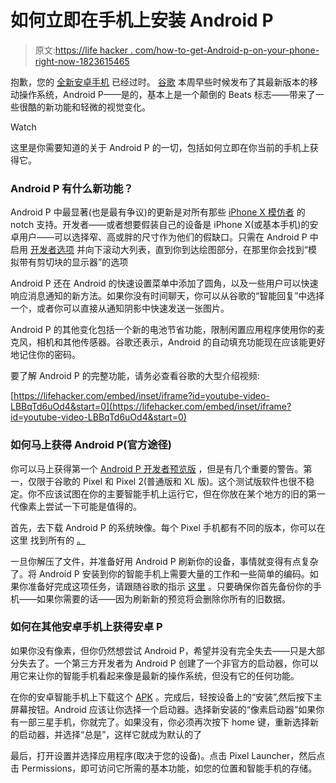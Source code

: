 # 如何立即在手机上安装 Android P

> 原文:[https://life hacker . com/how-to-get-Android-p-on-your-phone-right-now-1823615465](https://lifehacker.com/how-to-get-android-p-on-your-phone-right-now-1823615465)

抱歉，您的 [全新安卓手机](https://lifehacker.com/preview/the-best-way-to-buy-the-galaxy-s9-is-straight-from-sams-1823326739?rev=1519667070079#_ga=2.216598550.1805348582.1520530393-275916814.1520530392) 已经过时。 [谷歌](https://lifehacker.com/the-google-apps-new-imessage-extension-is-pretty-great-1823553441) 本周早些时候发布了其最新版本的移动操作系统，Android P——是的，基本上是一个颠倒的 Beats 标志——带来了一些很酷的新功能和轻微的视觉变化。

Watch

这里是你需要知道的关于 Android P 的一切，包括如何立即在你当前的手机上获得它。

### Android P 有什么新功能？

Android P 中最显著(也是最有争议)的更新是对所有那些 [iPhone X 模仿者](https://gizmodo.com/asus-basically-made-a-more-affordable-iphone-x-ripoff-w-1823352258) 的 notch 支持。开发者——或者想要假装自己的设备是 iPhone X(或基本手机)的安卓用户——可以选择窄、高或胖的尺寸作为他们的假缺口。只需在 Android P 中启用 [开发者选项](https://lifehacker.com/the-coolest-features-you-can-unlock-in-androids-develop-1789517222) 并向下滚动大列表，直到你到达绘图部分，在那里你会找到“模拟带有剪切块的显示器”的选项

Android P 还在 Android 的快速设置菜单中添加了圆角，以及一些用户可以快速响应消息通知的新方法。如果你没有时间聊天，你可以从谷歌的“智能回复”中选择一个，或者你可以直接从通知阴影中快速发送一张图片。

Android P 的其他变化包括一个新的电池节省功能，限制闲置应用程序使用你的麦克风，相机和其他传感器。谷歌还表示，Android 的自动填充功能现在应该能更好地记住你的密码。

要了解 Android P 的完整功能，请务必查看谷歌的大型介绍视频:

 [https://lifehacker.com/embed/inset/iframe?id=youtube-video-LBBqTd6uOd4&start=0](https://lifehacker.com/embed/inset/iframe?id=youtube-video-LBBqTd6uOd4&start=0) 

### 如何马上获得 Android P(官方途径)

你可以马上获得第一个 [Android P 开发者预览版](https://developer.android.com/preview/download.html) ，但是有几个重要的警告。第一，仅限于谷歌的 Pixel 和 Pixel 2(普通版和 XL 版)。这个测试版软件也很不稳定。你不应该试图在你的主要智能手机上运行它，但在你放在某个地方的旧的第一代像素上尝试一下可能是值得的。

首先，去下载 Android P 的系统映像。每个 Pixel 手机都有不同的版本，你可以在这里 找到所有的 [。](https://developer.android.com/preview/download.html#images)

一旦你解压了文件，并准备好用 Android P 刷新你的设备，事情就变得有点复杂了。将 Android P 安装到你的智能手机上需要大量的工作和一些简单的编码。如果你准备好完成这项任务，请跟随谷歌的指示 [这里](https://developers.google.com/android/images#instructions) 。只要确保你首先备份你的手机——如果你需要的话——因为刷新新的预览将会删除你所有的旧数据。

### 如何在其他安卓手机上获得安卓 P

如果你没有像素，但你仍然想尝试 Android P，希望并没有完全失去——只是大部分失去了。一个第三方开发者为 Android P 创建了一个非官方的启动器，你可以用它来让你的智能手机看起来像是最新的操作系统，但没有它的任何功能。

在你的安卓智能手机上下载这个 [APK](https://forum.xda-developers.com/attachment.php?attachmentid=4440465&d=1520455428) 。完成后，轻按设备上的“安装”,然后按下主屏幕按钮。Android 应该让你选择一个启动器。选择新安装的“像素启动器”如果你有一部三星手机，你就完了。如果没有，你必须再次按下 home 键，重新选择新的启动器，并选择“总是”，这样它就成为默认的了

最后，打开设置并选择应用程序(取决于您的设备)。点击 Pixel Launcher，然后点击 Permissions，即可访问它所需的基本功能，如您的位置和智能手机的存储。